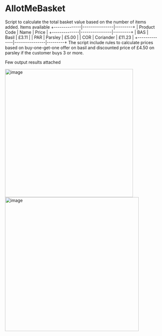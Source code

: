 # AllotMeBasket

Script to calculate the total basket value based on the number of items added.
Items available 
+--------------|----------------|---------+
| Product Code |     Name       |  Price  |
+--------------|----------------|---------+
|     BAS      |   Basil        |  £3.11  |
|     PAR      |   Parsley      |  £5.00  |
|     COR      |   Coriander    | £11.23  |
+--------------|----------------|---------+
The script include rules to calculate prices based on buy-one-get-one offer on basil and discounted price of £4.50 on parsley if the customer buys 3 or more.

Few output results attached

<img width="423" alt="image" src="https://user-images.githubusercontent.com/37779764/179358926-82bdf5c0-c1a9-4695-8427-03b943610019.png">

<img width="442" alt="image" src="https://user-images.githubusercontent.com/37779764/179358972-fe31c02e-0382-4f03-b422-e869d8b790de.png">
